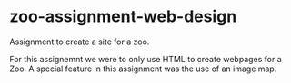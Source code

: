 # zoo-assignment-web-design
Assignment to create a site for a zoo. 

For this assignemnt we were to only use HTML to create webpages for a Zoo. 
A special feature in this assignment was the use of an image map.
